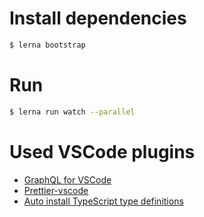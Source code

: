 # Install dependencies

```sh
$ lerna bootstrap
```

# Run

```sh
$ lerna run watch --parallel
```


# Used VSCode plugins

- [GraphQL for VSCode](https://marketplace.visualstudio.com/items?itemName=kumar-harsh.graphql-for-vscode)
- [Prettier-vscode](https://marketplace.visualstudio.com/items?itemName=esbenp.prettier-vscode)
- [Auto install TypeScript type definitions](  https://marketplace.visualstudio.com/items?itemName=jvitor83.types-autoinstaller)

